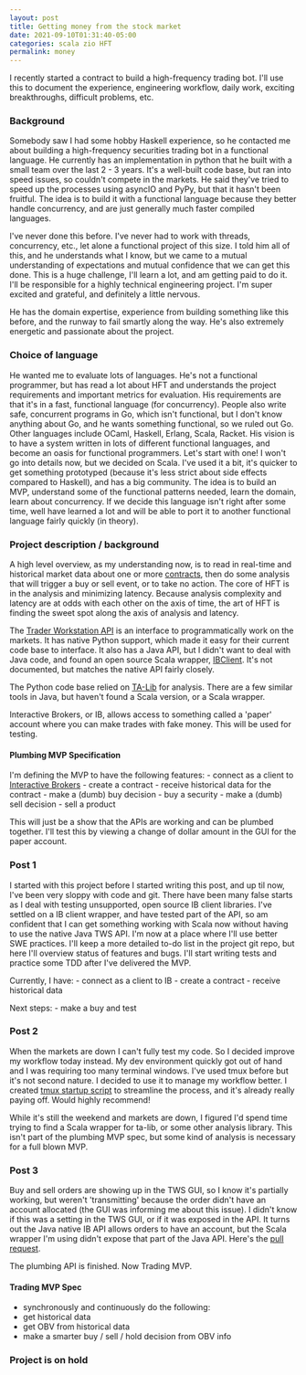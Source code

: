 ```yaml
---
layout: post
title: Getting money from the stock market
date: 2021-09-10T01:31:40-05:00
categories: scala zio HFT
permalink: money
---
```


I recently started a contract to build a high-frequency trading bot. I'll use this to document the experience, engineering workflow, daily work, exciting breakthroughs, difficult problems, etc.

### Background
Somebody saw I had some hobby Haskell experience, so he contacted me about building a high-frequency securities trading bot in a functional language. He currently has an implementation in python that he built with a small team over the last 2 - 3 years. It's a well-built code base, but ran into speed issues, so couldn't compete in the markets. He said they've tried to speed up the processes using asyncIO and PyPy, but that it hasn't been fruitful. The idea is to build it with a functional language because they better handle concurrency, and are just generally much faster compiled languages. 

I've never done this before. I've never had to work with threads, concurrency, etc., let alone a functional project of this size. I told him all of this, and he understands what I know, but we came to a mutual understanding of expectations and mutual confidence that we can get this done. This is a huge challenge, I'll learn a lot, and am getting paid to do it. I'll be responsible for a highly technical engineering project. I'm super excited and grateful, and definitely a little nervous. 

He has the domain expertise, experience from building something like this before, and the runway to fail smartly along the way. He's also extremely energetic and passionate about the project.

### Choice of language
He wanted me to evaluate lots of languages. He's not a functional programmer, but has read a lot about HFT and understands the project requirements and important metrics for evaluation. His requirements are that it's in a fast, functional language (for concurrency). People also write safe, concurrent programs in Go, which isn't functional, but I don't know anything about Go, and he wants something functional, so we ruled out Go. Other languages include OCaml, Haskell, Erlang, Scala, Racket. His vision is to have a system written in lots of different functional languages, and become an oasis for functional programmers. Let's start with one! I won't go into details now, but we decided on Scala. I've used it a bit, it's quicker to get something prototyped (because it's less strict about side effects compared to Haskell), and has a big community. The idea is to build an MVP, understand some of the functional patterns needed, learn the domain, learn about concurrency. If we decide this language isn't right after some time, well have learned a lot and will be able to port it to another functional language fairly quickly (in theory).

### Project description / background
A high level overview, as my understanding now, is to read in real-time and historical market data about one or more [contracts](https://interactivebrokers.github.io/tws-api/contracts.html), then do some analysis that will trigger a buy or sell event, or to take no action. The core of HFT is in the analysis and minimizing latency. Because analysis complexity and latency are at odds with each other on the axis of time, the art of HFT is finding the sweet spot along the axis of analysis and latency. 

The [Trader Workstation API](https://interactivebrokers.github.io/tws-api/index.html) is an interface to programmatically work on the markets. It has native Python support, which made it easy for their current code base to interface. It also has a Java API, but I didn't want to deal with Java code, and found an open source Scala wrapper, [IBClient](https://github.com/openquant/ibclient). It's not documented, but matches the native API fairly closely. 

The Python code base relied on [TA-Lib](https://ta-lib.org/) for analysis. There are a few similar tools in Java, but haven't found a Scala version, or a Scala wrapper.

Interactive Brokers, or IB, allows access to something called a 'paper' account where you can make trades with fake money. This will be used for testing.


#### Plumbing MVP Specification
I'm defining the MVP to have the following features:
	- connect as a client to [Interactive Brokers](https://www.interactivebrokers.com/en/index.php?f=1338&gclid=CjwKCAjwp_GJBhBmEiwALWBQk04pNFhZN2JOUWFd2qZxdH4lo_a4KR5L3wuTZop26-jMHRLA0sKHFhoCZjUQAvD_BwE) 
	- create a contract
	- receive historical data for the contract
	- make a (dumb) buy decision
	- buy a security 
	- make a (dumb) sell decision
	- sell a product

This will just be a show that the APIs are working and can be plumbed together. I'll test this by viewing a change of dollar amount in the GUI for the paper account.

### Post 1
I started with this project before I started writing this post, and up til now, I've been very sloppy with code and git. There have been many false starts as I deal with testing unsupported, open source IB client libraries. I've settled on a IB client wrapper, and have tested part of the API, so am confident that I can get something working with Scala now without having to use the native Java TWS API. I'm now at a place where I'll use better SWE practices. I'll keep a more detailed to-do list in the project git repo, but here I'll overview status of features and bugs. I'll start writing tests and practice some TDD after I've delivered the MVP.

Currently, I have:
	- connect as a client to IB
	- create a contract
	- receive historical data

Next steps:
	- make a buy and test

### Post 2
When the markets are down I can't fully test my code. So I decided improve my workflow today instead. My dev environment quickly got out of hand and I was requiring too many terminal windows. I've used tmux before but it's not second nature. I decided to use it to manage my workflow better. I created [tmux startup script](https://github.com/aryzach/dotfiles/blob/master/tmux-dev) to streamline the process, and it's already really paying off. Would highly recommend!

While it's still the weekend and markets are down, I figured I'd spend time trying to find a Scala wrapper for ta-lib, or some other analysis library. This isn't part of the plumbing MVP spec, but some kind of analysis is necessary for a full blown MVP.

### Post 3
Buy and sell orders are showing up in the TWS GUI, so I know it's partially working, but weren't 'transmitting' because the order didn't have an account allocated (the GUI was informing me about this issue). I didn't know if this was a setting in the TWS GUI, or if it was exposed in the API. It turns out the Java native IB API allows orders to have an account, but the Scala wrapper I'm using didn't expose that part of the Java API. Here's the [pull request](https://github.com/openquant/ibclient/pull/2).

The plumbing API is finished. Now Trading MVP.

#### Trading MVP Spec
- synchronously and continuously do the following: 
- get historical data
- get OBV from historical data 
- make a smarter buy / sell / hold decision from OBV info

### Project is on hold
